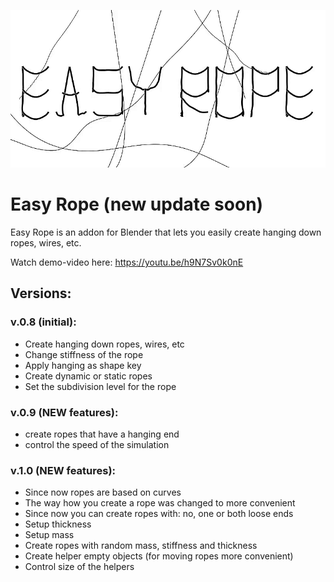 ![](/lib/main.gif)
# Easy Rope (new update soon)
Easy Rope is an addon for Blender that lets you easily create hanging down ropes, wires, etc.

Watch demo-video here: https://youtu.be/h9N7Sv0k0nE

## Versions:
### v.0.8 (initial):
- Create hanging down ropes, wires, etc
- Change stiffness of the rope
- Apply hanging as shape key
- Create dynamic or static ropes
- Set the subdivision level for the rope

### v.0.9 (NEW features):
- create ropes that have a hanging end
- control the speed of the simulation

### v.1.0 (NEW features):
- Since now ropes are based on curves
- The way how you create a rope was changed to more convenient
- Since now you can create ropes with: no, one or both loose ends
- Setup thickness
- Setup mass
- Create ropes with random mass, stiffness and thickness
- Create helper empty objects (for moving ropes more convenient)
- Control size of the helpers
